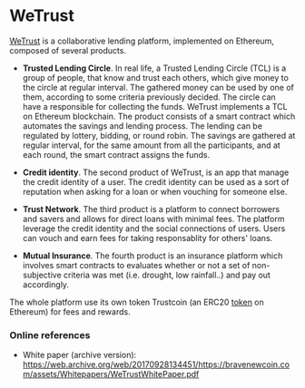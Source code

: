 # WeTrust 

[WeTrust](https://www.wetrust.io/)  is a collaborative  lending  platform, implemented on Ethereum, composed of several products.  


* **Trusted Lending Circle**. In real life, a Trusted Lending Circle (TCL) is a group of people, that know and trust each others, which give money to the circle at regular interval. The gathered money can be used by one of them, according to some criteria previously decided.  The circle can have a responsible for  collecting the funds.  WeTrust implements a TCL on Ethereum blockchain. The product  consists of a smart contract which automates the savings and lending process.  The lending can be regulated by lottery, bidding, or round robin.  The savings are gathered at regular interval, for the same amount from all the participants, and at each round, the smart contract assigns the funds. 

* **Credit identity**. The second product of WeTrust, is an app that manage the credit identity of a user. The credit identity can be used as a sort of reputation when asking for a loan or when vouching for someone else. 

* **Trust Network**. The third product is a platform to connect borrowers and savers and allows for direct loans with minimal fees. The platform leverage the credit identity and the social connections of users. Users can vouch and earn fees for taking responsablity for others' loans.

* **Mutual Insurance**. The fourth product is an insurance platform which involves smart contracts to evaluates whether or not a set of non-subjective criteria was met (i.e. drought, low rainfall..) and pay out accordingly. 


The whole platform use its own token Trustcoin (an ERC20 [token](https://etherscan.io/address/0xcb94be6f13a1182e4a4b6140cb7bf2025d28e41b) on Ethereum) for  fees and rewards.

### Online references
* White paper (archive version): https://web.archive.org/web/20170928134451/https://bravenewcoin.com/assets/Whitepapers/WeTrustWhitePaper.pdf
